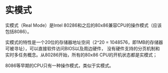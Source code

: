 # 实模式
实模式（Real Mode）是Intel 80286和之后的80x86兼容CPU的操作模式（应该包括8086）。

实模式的特性是一个20位的存储器地址空间（2^20 = 1048576，即1MB的存储器可被寻址），可以直接软件访问BIOS以及周边硬件，
没有硬件支持的分页机制和实时多任务概念。从80286开始，所有的80x86 CPU的开机状态都是实模式；

8086等早期的CPU只有一种操作模式，类似于实模式。
